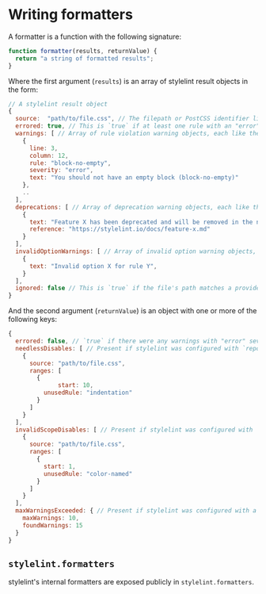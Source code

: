 # Writing formatters

A formatter is a function with the following signature:

```js
function formatter(results, returnValue) {
  return "a string of formatted results";
}
```

Where the first argument (`results`) is an array of stylelint result objects in the form:

```js
// A stylelint result object
{
  source:  "path/to/file.css", // The filepath or PostCSS identifier like <input css 1>
  errored: true, // This is `true` if at least one rule with an "error"-level severity triggered a warning
  warnings: [ // Array of rule violation warning objects, each like the following ...
    {
      line: 3,
      column: 12,
      rule: "block-no-empty",
      severity: "error",
      text: "You should not have an empty block (block-no-empty)"
    },
    ..
  ],
  deprecations: [ // Array of deprecation warning objects, each like the following ...
    {
      text: "Feature X has been deprecated and will be removed in the next major version.",
      reference: "https://stylelint.io/docs/feature-x.md"
    }
  ],
  invalidOptionWarnings: [ // Array of invalid option warning objects, each like the following ...
    {
      text: "Invalid option X for rule Y",
    }
  ],
  ignored: false // This is `true` if the file's path matches a provided ignore pattern
}
```

And the second argument (`returnValue`) is an object with one or more of the following keys:

```js
{
  errored: false, // `true` if there were any warnings with "error" severity
  needlessDisables: [ // Present if stylelint was configured with `reportNeedlessDisables: true`
    {
      source: "path/to/file.css",
      ranges: [
        {
		      start: 10,
          unusedRule: "indentation"
        }
      ]
    }
  ],
  invalidScopeDisables: [ // Present if stylelint was configured with `reportInvalidScopeDisables: true`
    {
      source: "path/to/file.css",
      ranges: [
        {
          start: 1,
          unusedRule: "color-named"
        }
      ]
    }
  ],
  maxWarningsExceeded: { // Present if stylelint was configured with a `maxWarnings` count
    maxWarnings: 10,
    foundWarnings: 15
  }
}
```

## `stylelint.formatters`

stylelint's internal formatters are exposed publicly in `stylelint.formatters`.
